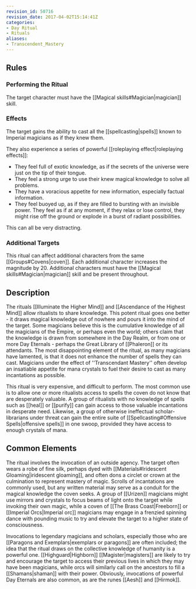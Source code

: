 ```yaml
---
revision_id: 50716
revision_date: 2017-04-02T15:14:41Z
categories:
- Day Ritual
- Rituals
aliases:
- Transcendent_Mastery
---
```


## Rules

### Performing the Ritual
  The target character must have the [[Magical skills#Magician|magician]] skill.

 

### Effects

The target gains the ability to cast all the [[spellcasting|spells]] known to Imperial magicians as if they knew them.

They also experience a series of powerful [[roleplaying effect|roleplaying effects]]:

* They feel full of exotic knowledge, as if the secrets of the universe were just on the tip of their tongue. 
* They feel a strong urge to use their knew magical knowledge to solve all problems.
* They have a voracious appetite for new information, especially factual information. 
* They feel buoyed up, as if they are filled to bursting with an invisible power. They feel as if at any moment, if they relax or lose control, they might rise off the ground or explode in a burst of radiant possibilities. 

This can all be very distracting.



### Additional Targets
This ritual can affect additional characters from the same [[Groups#Covens|coven]]. Each additional character increases the magnitude by 20. Additional characters must have the [[Magical skills#Magician|magician]] skill and be present throughout.

## Description

The rituals [[Illuminate the Higher Mind]] and [[Ascendance of the Highest Mind]] allow ritualists to share knowledge. This potent ritual goes one better - it draws magical knowledge out of nowhere and pours it into the mind of the target. Some magicians believe this is the cumulative knowledge of all the magicians of the Empire, or perhaps even the world; others claim that the knowledge is drawn from somewhere in the Day Realm, or from one or more Day Eternals - perhaps the Great Library of [[Phaleron]] or its attendants. The most disappointing element of the ritual, as many magicians have lamented, is that it does not enhance the number of spells they can cast. Magicians under the effect of ''Transcendant Mastery'' often develop an insatiable appetite for mana crystals to fuel their desire to cast as many incantations as possible.

This ritual is very expensive, and difficult to perform. The most common use is to allow one or more ritualists access to spells the coven do not know that are desperately valuable. A group of ritualists with no knowledge of spells such as [[heal]] or [[purify]] can gain access to those valuable incantations in desperate need. Likewise, a group of otherwise ineffectual scholar-librarians under threat can gain the entire suite of [[Spellcasting#Offensive Spells|offensive spells]] in one swoop, provided they have access to enough crystals of mana.

## Common Elements
The ritual involves the invocation of an outside agency. The target often wears a robe of fine silk, perhaps dyed with [[Materials#Iridescent Gloaming|iridescent gloaming]], and often dons a circlet or crown at the culmination to represent mastery of magic. Scrolls of incantations are commonly used, but any written material may serve as a conduit for the magical knowledge the coven seeks. A group of [[Urizen]] magicians might use mirrors and crystals to focus beams of light onto the target while invoking their own magic, while a coven of [[The Brass Coast|Freeborn]] or [[Imperial Orcs|Imperial orc]] magicians may engage in a frenzied spinning dance with pounding music to try and elevate the target to a higher state of consciousness. 

Invocations to legendary magicians and scholars, especially those who are [[Paragons and Exemplars|exemplars or paragons]] are often included; the idea that the ritual draws on the collective knowledge of humanity is a powerful one. [[Highguard|Highborn]] [[Magister|magisters]] are likely to try and encourage the target to access their previous lives in which they may have been magicians, while orcs will similarly call on the ancestors to fill a [[Shamans|shaman]] with their power. Obviously, invocations of powerful Day Eternals are also common, as are the runes [[Aesh]] and [[Hirmok]].


